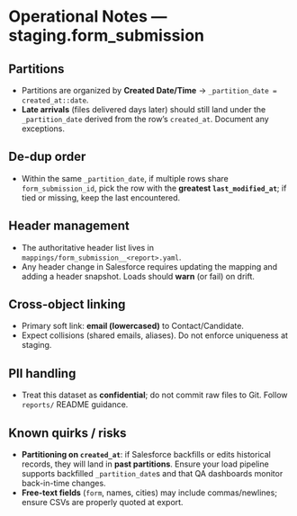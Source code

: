 # Operational Notes — staging.form_submission

## Partitions
- Partitions are organized by **Created Date/Time** → `_partition_date = created_at::date`.
- **Late arrivals** (files delivered days later) should still land under the `_partition_date` derived from the row’s `created_at`. Document any exceptions.

## De-dup order
- Within the same `_partition_date`, if multiple rows share `form_submission_id`, pick the row with the **greatest `last_modified_at`**; if tied or missing, keep the last encountered.

## Header management
- The authoritative header list lives in `mappings/form_submission__<report>.yaml`.
- Any header change in Salesforce requires updating the mapping and adding a header snapshot. Loads should **warn** (or fail) on drift.

## Cross-object linking
- Primary soft link: **email (lowercased)** to Contact/Candidate.
- Expect collisions (shared emails, aliases). Do not enforce uniqueness at staging.

## PII handling
- Treat this dataset as **confidential**; do not commit raw files to Git. Follow `reports/` README guidance.

## Known quirks / risks
- **Partitioning on `created_at`**: if Salesforce backfills or edits historical records, they will land in **past partitions**. Ensure your load pipeline supports backfilled `_partition_date`s and that QA dashboards monitor back-in-time changes.
- **Free-text fields** (`form`, names, cities) may include commas/newlines; ensure CSVs are properly quoted at export.
